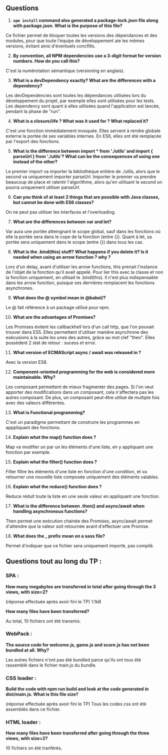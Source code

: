 ## Questions 

1.  **`npm install` command also generated a package-lock.json file
    along with package.json. What is the purpose of this file?**

Ce fichier permet de bloquer toutes les versions des dépendances et des modules, pour
que toute l'équipe de développement aie les mêmes versions, évitant ainsi d'éventuels concflits.

2. **By convention, all NPM dependencies use a 3-digit format for
   version numbers. How do you call this?**

C'est la numérotation sémantique (versioning en anglais).

3. **What is a devDependency exactly? What are the differences with a
   dependency?**

Les devDependencies sont toutes les dépendances utilisées lors du développement du projet, par exemple elles sont
utilisées pour les tests. Les dependency sont quant à elles utilisées quand l'application est lancée, pendant la phase de "run".

4. **What is a closure/iife ? What was it used for ? What replaced it?**

C'est une fonction immédiatement invoquée. Elles servent à rendre globale externe la portée de ses variables internes.
En ES6, elles ont été remplacée par l'export des fonctions.

5. **What is the difference between import * from './utils' and import
   { parseUrl } from './utils'? What can be the consequences of
   using one instead of the other?**

Le premier import va importer la bibliothèque entière de ./utils, alors que le second va uniquement
importer parseUrl. Importer le premier va prendre beaucoup de place et ralentir l'algorithme, alors qu'en utilisant 
le second on pourra uniquement utiliser parseUrl.

6. **Can you think of at least 2 things that are possible with Java
   classes, but cannot be done with ES6 classes?**

On ne peut pas utiliser les interfaces et l'overloading.

7. **What are the differences between var and let?**

Var aura une portée atteingnant le scope global, sauf dans les fonctions où elle la portée sera dans le 
cope de la fonction (entre {}). Quant à let, sa portée sera uniquement dans le scope (entre {}) dans tous les cas.

8. **What is the .bind(this) stuff? What happens if you delete it? Is
   it needed when using an arrow function ? why ?**

Lors d'un delay, avant d'utiliser les arrow functions, this prenait l'instance de l'objet de la fonction qu'il avait appelé. 
Pour lier this avec la classe et non la fonction uniquement, en utlisait le .bind(this). Il n'est plus indispensable dans les
arrow function, puisque ses dernières remplacent les fonctions asynchrones.

9. **What does the @ symbol mean in @babel/?**

Le @ fait référence à un package utilisé pour npm.

10. **What are the advantages of Promises?**

Les Promises évitent les callbackhell lors d'un call http, que l'on pouvait trouver dans ES5. Elles permettent d'utiliser
manière asynchrone des exécusions à la suite les unes des autres, grâce au mot clef "then". Elles possèdent 2 stat de retour :
sucess et error.

11. **What version of ECMAScript async / await was released in ?**

Avec la version ES8.

12. **Component-oriented programming for the web is considered more
    maintainable. Why?**

Les composant permettent de mieux fragmenter des pages. Si l'on veut apporter des modifications dans un composant,
cela n'affectera pas les autres composant. De plus, un composant peut-être utilisé de multiple fois avec des valeurs différentes.

13. **What is Functional programming?**

C'est un paradigme permettant de construire les programmes en apppliquant des fonctions.

14. **Explain what the map() function does ?**

Map va modifier un par un les éléments d'une liste, en y appliquant une fonction par exemple.

15. **Explain what the filter() function does ?**

Filter filtre les éléments d'une liste en fonction d'une condition, et va retourner une nouvelle liste
composée uniquement des éléments valables.

16. **Explain what the reduce() function does ?**

Reduce réduit toute la liste en une seule valeur en appliquant une fonction.

17. **What is the difference between .then() and async/await when
    handling asynchronous functions?**

Then permet une exécution chainée des Promises, async/await permet d'attendre que la valeur soit retournée avant 
d'effectuer une Promise.

18. **What does the _ prefix mean on a sass file?**

Permet d'indiquer que ce fichier sera uniquement importé, pas compilé.





## Questions tout au long du TP :

### SPA :

**How many megabytes are transferred in total after going through the 3 views, with size=2?**

(réponse effectuée après avoir fini le TP) 1.1kB

**How many files have been transferred?**

Au total, 10 fichiers ont été transmis.

### WebPack :

**The source code for welcome.js, game.js and score.js has not been bundled at all. Why?**

Les autres fichiers n'ont pas été bundled parce qu'ils ont tous été rassemblé dans le fichier main.js du bundle.

### CSS loader :

**Build the code with npm run build and look at the code generated in dist/main.js.
What is this file size?**

(réponse effectuée après avoir fini le TP) Tous les codes css ont été assemblés dans ce fichier.


### HTML loader :

**How many files have been transferred after going through the three views, with size=2?**

10 fichiers on été tranférés.


